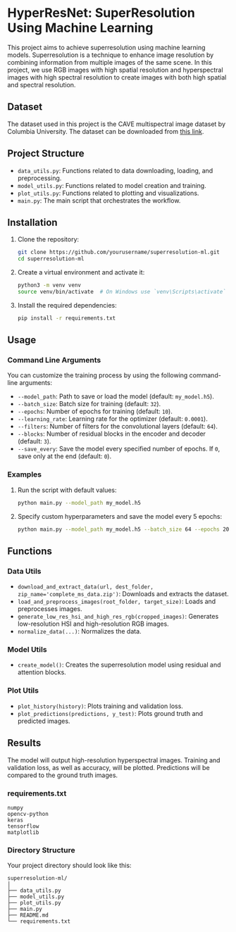 # HyperResNet: SuperResolution Using Machine Learning

This project aims to achieve superresolution using machine learning models. Superresolution is a technique to enhance image resolution by combining information from multiple images of the same scene. In this project, we use RGB images with high spatial resolution and hyperspectral images with high spectral resolution to create images with both high spatial and spectral resolution.

## Dataset

The dataset used in this project is the CAVE multispectral image dataset by Columbia University. The dataset can be downloaded from [this link](https://www1.cs.columbia.edu/CAVE/databases/multispectral/zip/complete_ms_data.zip).

## Project Structure

- `data_utils.py`: Functions related to data downloading, loading, and preprocessing.
- `model_utils.py`: Functions related to model creation and training.
- `plot_utils.py`: Functions related to plotting and visualizations.
- `main.py`: The main script that orchestrates the workflow.

## Installation

1. Clone the repository:
   ```bash
   git clone https://github.com/yourusername/superresolution-ml.git
   cd superresolution-ml
   ```

2. Create a virtual environment and activate it:
   ```bash
   python3 -m venv venv
   source venv/bin/activate  # On Windows use `venv\Scripts\activate`
   ```

3. Install the required dependencies:
   ```bash
   pip install -r requirements.txt
   ```

## Usage

### Command Line Arguments

You can customize the training process by using the following command-line arguments:

- `--model_path`: Path to save or load the model (default: `my_model.h5`).
- `--batch_size`: Batch size for training (default: `32`).
- `--epochs`: Number of epochs for training (default: `10`).
- `--learning_rate`: Learning rate for the optimizer (default: `0.0001`).
- `--filters`: Number of filters for the convolutional layers (default: `64`).
- `--blocks`: Number of residual blocks in the encoder and decoder (default: `3`).
- `--save_every`: Save the model every specified number of epochs. If `0`, save only at the end (default: `0`).

### Examples

1. Run the script with default values:
   ```bash
   python main.py --model_path my_model.h5
   ```

2. Specify custom hyperparameters and save the model every 5 epochs:
   ```bash
   python main.py --model_path my_model.h5 --batch_size 64 --epochs 20 --learning_rate 0.001 --filters 128 --blocks 4 --save_every 5
   ```

## Functions

### Data Utils

- `download_and_extract_data(url, dest_folder, zip_name='complete_ms_data.zip')`: Downloads and extracts the dataset.
- `load_and_preprocess_images(root_folder, target_size)`: Loads and preprocesses images.
- `generate_low_res_hsi_and_high_res_rgb(cropped_images)`: Generates low-resolution HSI and high-resolution RGB images.
- `normalize_data(...)`: Normalizes the data.

### Model Utils

- `create_model()`: Creates the superresolution model using residual and attention blocks.

### Plot Utils

- `plot_history(history)`: Plots training and validation loss.
- `plot_predictions(predictions, y_test)`: Plots ground truth and predicted images.

## Results

The model will output high-resolution hyperspectral images. Training and validation loss, as well as accuracy, will be plotted. Predictions will be compared to the ground truth images.

### requirements.txt

```plaintext
numpy
opencv-python
keras
tensorflow
matplotlib
```

### Directory Structure

Your project directory should look like this:

```
superresolution-ml/
│
├── data_utils.py
├── model_utils.py
├── plot_utils.py
├── main.py
├── README.md
└── requirements.txt
```